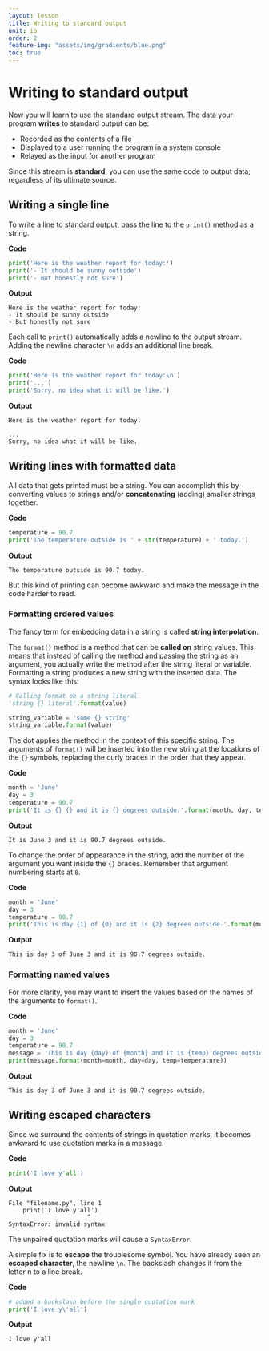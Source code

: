 ```yaml
---
layout: lesson
title: Writing to standard output
unit: io
order: 2
feature-img: "assets/img/gradients/blue.png"
toc: true
---
```


# Writing to standard output

Now you will learn to use the standard output stream. The data your program **writes** to standard output can be:

- Recorded as the contents of a file
- Displayed to a user running the program in a system console
- Relayed as the input for another program

Since this stream is **standard**, you can use the same code to output data, regardless of its ultimate source.

## Writing a single line

To write a line to standard output, pass the line to the `print()` method as a string.

**Code**

```python
print('Here is the weather report for today:')
print('- It should be sunny outside')
print('- But honestly not sure')
```

**Output**

```
Here is the weather report for today:
- It should be sunny outside
- But honestly not sure
```

Each call to `print()` automatically adds a newline to the output stream. Adding the newline character `\n` adds an additional line break.

**Code**

```python
print('Here is the weather report for today:\n')
print('...')
print('Sorry, no idea what it will be like.')
```

**Output**

```
Here is the weather report for today:

...
Sorry, no idea what it will be like.
```

## Writing lines with formatted data

All data that gets printed must be a string. You can accomplish this by converting values to strings and/or **concatenating** (adding) smaller strings together.

**Code**

```python
temperature = 90.7
print('The temperature outside is ' + str(temperature) + ' today.')
```

**Output**

```
The temperature outside is 90.7 today.
```

But this kind of printing can become awkward and make the message in the code harder to read.

### Formatting ordered values

The fancy term for embedding data in a string is called **string interpolation**.

The `format()` method is a method that can be **called on** string values. This means that instead of calling the method and passing the string as an argument, you actually write the method after the string literal or variable. Formatting a string produces a new string with the inserted data. The syntax looks like this:

```python
# Calling format on a string literal
'string {} literal'.format(value)
```

```python
string_variable = 'some {} string'
string_variable.format(value)
```

The dot applies the method in the context of this specific string. The arguments of `format()` will be inserted into the new string at the locations of the `{}` symbols, replacing the curly braces in the order that they appear.

**Code**

```python
month = 'June'
day = 3
temperature = 90.7
print('It is {} {} and it is {} degrees outside.'.format(month, day, temperature))
```

**Output**

```
It is June 3 and it is 90.7 degrees outside.
```

To change the order of appearance in the string, add the number of the argument you want inside the `{}` braces. Remember that argument numbering starts at `0`.

**Code**

```python
month = 'June'
day = 3
temperature = 90.7
print('This is day {1} of {0} and it is {2} degrees outside.'.format(month, day, temperature))
```

**Output**

```
This is day 3 of June 3 and it is 90.7 degrees outside.
```

### Formatting named values

For more clarity, you may want to insert the values based on the names of the arguments to `format()`.

**Code**

```python
month = 'June'
day = 3
temperature = 90.7
message = 'This is day {day} of {month} and it is {temp} degrees outside.'
print(message.format(month=month, day=day, temp=temperature))
```

**Output**

```
This is day 3 of June 3 and it is 90.7 degrees outside.
```

## Writing escaped characters

Since we surround the contents of strings in quotation marks, it becomes awkward to use quotation marks in a message.

**Code**

```python
print('I love y'all')
```

**Output**

```
File "filename.py", line 1
    print('I love y'all')
                      ^
SyntaxError: invalid syntax
```

The unpaired quotation marks will cause a `SyntaxError`.

A simple fix is to **escape** the troublesome symbol. You have already seen an **escaped character**, the newline `\n`. The backslash changes it from the letter n to a line break.

**Code**

```python
# added a backslash before the single quotation mark
print('I love y\'all')
```

**Output**

```
I love y'all
```
